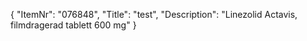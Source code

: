 {
  "ItemNr": "076848",
  "Title": "test",
  "Description": "Linezolid Actavis, filmdragerad tablett 600 mg"
}